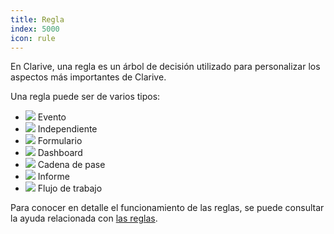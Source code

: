 ```yaml
---
title: Regla
index: 5000
icon: rule
---
```


En Clarive, una regla es un árbol de decisión utilizado para personalizar los aspectos más importantes de Clarive.

Una regla puede ser de varios tipos:

- <img src='/static/images/icons/event.svg' /> Evento
- <img src='static/images/icons/rule.svg' /> Independiente
- <img src='static/images/icons/form.svg' /> Formulario
- <img src='static/images/icons/dashboard.svg' /> Dashboard
- <img src='static/images/icons/job.svg' /> Cadena de pase
- <img src='static/images/icons/report.svg' /> Informe
- <img src='static/images/icons/webservice.svg' /> Flujo de trabajo

Para conocer en detalle el funcionamiento de las reglas, se puede consultar la ayuda relacionada con [las reglas](rules/rule-concepts).

